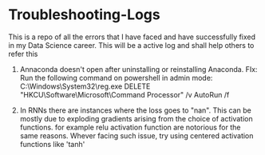 # Troubleshooting-Logs
This is a repo of all the errors that I have faced and have successfully fixed in my Data Science career. This will be a active log and shall help others to refer this 

1. Annaconda doesn't open after uninstalling or reinstalling Anaconda. 
   FIx: Run the following command on powershell in admin mode: C:\Windows\System32\reg.exe DELETE "HKCU\Software\Microsoft\Command Processor" /v AutoRun /f

2. In RNNs there are instances where the loss goes to "nan". This can be mostly due to exploding gradients arising from the choice of activation functions. for example relu activation function are notorious for the same reasons. Whever facing such issue, try using centered activation functions like 'tanh'
